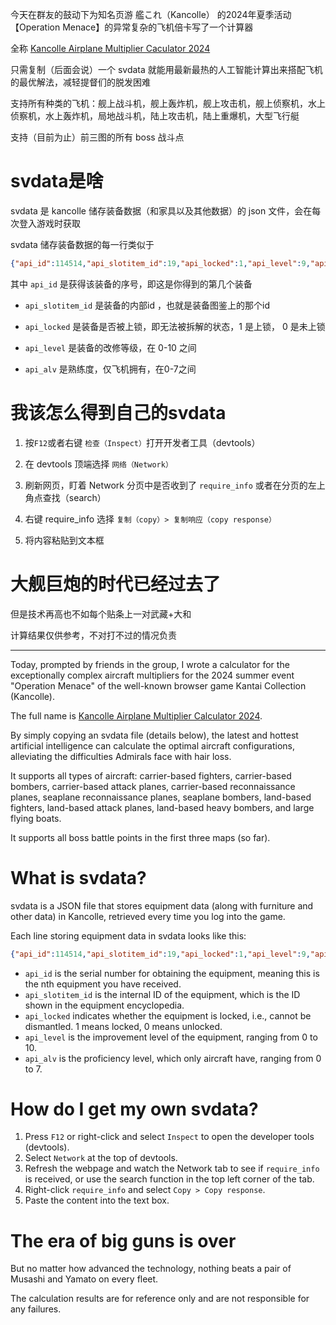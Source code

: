 今天在群友的鼓动下为知名页游 艦これ（Kancolle） 的2024年夏季活动【Operation Menace】的异常复杂的飞机倍卡写了一个计算器

全称 [Kancolle Airplane Multiplier Caculator 2024](/KancolleAirplaneMultiplierCaculator2024.html)

只需复制（后面会说）一个 svdata 就能用最新最热的人工智能计算出来搭配飞机的最优解法，减轻提督们的脱发困难

支持所有种类的飞机：舰上战斗机，舰上轰炸机，舰上攻击机，舰上侦察机，水上侦察机，水上轰炸机，局地战斗机，陆上攻击机，陆上重爆机，大型飞行艇

支持（目前为止）前三图的所有 boss 战斗点

# svdata是啥
svdata 是 kancolle 储存装备数据（和家具以及其他数据）的 json 文件，会在每次登入游戏时获取

svdata 储存装备数据的每一行类似于 

```json
{"api_id":114514,"api_slotitem_id":19,"api_locked":1,"api_level":9,"api_alv":7}
```

其中 `api_id` 是获得该装备的序号，即这是你得到的第几个装备

- `api_slotitem_id` 是装备的内部id ，也就是装备图鉴上的那个id

- `api_locked` 是装备是否被上锁，即无法被拆解的状态，1 是上锁， 0 是未上锁

- `api_level` 是装备的改修等级，在 0-10 之间

- `api_alv` 是熟练度，仅飞机拥有，在0-7之间

# 我该怎么得到自己的svdata
1. 按`F12`或者右键 `检查（Inspect）`打开开发者工具（devtools）

2. 在 devtools 顶端选择 `网络（Network）`

3. 刷新网页，盯着 Network 分页中是否收到了 `require_info` 或者在分页的左上角点查找（search）

4. 右键 require_info 选择 `复制（copy）> 复制响应（copy response）`

5. 将内容粘贴到文本框

# 大舰巨炮的时代已经过去了
但是技术再高也不如每个贴条上一对武藏+大和

 计算结果仅供参考，不对打不过的情况负责

-------------------------------------------------

Today, prompted by friends in the group, I wrote a calculator for the exceptionally complex aircraft multipliers for the 2024 summer event "Operation Menace" of the well-known browser game Kantai Collection (Kancolle).

The full name is [Kancolle Airplane Multiplier Calculator 2024](/KancolleAirplaneMultiplierCaculator2024.html).

By simply copying an svdata file (details below), the latest and hottest artificial intelligence can calculate the optimal aircraft configurations, alleviating the difficulties Admirals face with hair loss.

It supports all types of aircraft: carrier-based fighters, carrier-based bombers, carrier-based attack planes, carrier-based reconnaissance planes, seaplane reconnaissance planes, seaplane bombers, land-based fighters, land-based attack planes, land-based heavy bombers, and large flying boats.

It supports all boss battle points in the first three maps (so far).

# What is svdata?
svdata is a JSON file that stores equipment data (along with furniture and other data) in Kancolle, retrieved every time you log into the game.

Each line storing equipment data in svdata looks like this:
```json
{"api_id":114514,"api_slotitem_id":19,"api_locked":1,"api_level":9,"api_alv":7}
```
- `api_id` is the serial number for obtaining the equipment, meaning this is the nth equipment you have received.
- `api_slotitem_id` is the internal ID of the equipment, which is the ID shown in the equipment encyclopedia.
- `api_locked` indicates whether the equipment is locked, i.e., cannot be dismantled. 1 means locked, 0 means unlocked.
- `api_level` is the improvement level of the equipment, ranging from 0 to 10.
- `api_alv` is the proficiency level, which only aircraft have, ranging from 0 to 7.

# How do I get my own svdata?
1. Press `F12` or right-click and select `Inspect` to open the developer tools (devtools).
2. Select `Network` at the top of devtools.
3. Refresh the webpage and watch the Network tab to see if `require_info` is received, or use the search function in the top left corner of the tab.
4. Right-click `require_info` and select `Copy > Copy response`.
5. Paste the content into the text box.

# The era of big guns is over
But no matter how advanced the technology, nothing beats a pair of Musashi and Yamato on every fleet.

 The calculation results are for reference only and are not responsible for any failures.

